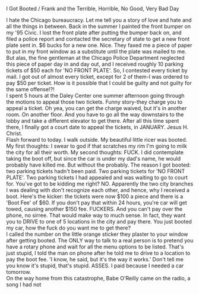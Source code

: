 I Got Booted / Frank and the Terrible, Horrible, No Good, Very Bad Day

I hate the Chicago bureaucracy. Let me tell you a story of love and hate and all the things in between. Back in the summer I painted the front bumper on my '95 Civic. I lost the front plate after putting the bumper back on, and filed a police report and contacted the secretary of state to get a new front plate sent in. $6 bucks for a new one. Nice. They faxed me a piece of paper to put in my front window as a substitute until the plate was mailed to me. But alas, the fine gentleman at the Chicago Police Department neglected this piece of paper day in and day out, and I received roughly 10 parking tickets of $50 each for 'NO FRONT PLATE'. So, I contested every ticket by mail. I got out of almost every ticket, except for 2 of them-I was ordered to pay $50 per ticket. How is it possible that I could be guilty and not guilty for the same offense!?!<br/>I spent 5 hours at the Daley Center one summer afternoon going through the motions to appeal those two tickets. Funny story-they charge you to appeal a ticket. Oh yea, you can get the charge waived, but it's in another room. On another floor. And you have to go all the way downstairs to the lobby and take a different elevator to get there. After all this time spent there, I finally got a court date to appeal the tickets, in JANUARY. Jesus H. Christ. <br/>Flash forward to today. I walk outside. My beautiful little ricer was booted. My first thoughts: I swear to god if that scratches my rim I'm going to milk the city for all their worth. My second thoughts: FUCK. I did contemplate taking the boot off, but since the car is under my dad's name, he would probably have killed me. But without the probably. The reason I got booted: two parking tickets hadn't been paid. Two parking tickets for 'NO FRONT PLATE'. Two parking tickets I had appealed and was waiting to go to court for. You've got to be kidding me right? NO. Apparently the two city branches I was dealing with don't recognize each other, and hence, why I received a boot. Here's the kicker: the tickets were now $100 a piece and there is a 'Boot Fee' of $60. If you don't pay that within 24 hours, you're car will get towed, causing another $150 fee. FUCKERS. And you can't pay over the phone, no sirree. That would make way to much sense. In fact, they want you to DRIVE to one of 5 locations in the city and pay there. You just booted my car, how the fuck do you want me to get there?<br/>
I called the number on the little orange sticker they plaster to your window after getting booted. The ONLY way to talk to a real person is to pretend you have a rotary phone and wait for all the menu options to be listed. That's just stupid, I told the man on phone after he told me to drive to a location to pay the boot fee. 'I know, he said, but it's the way it works.' Don't tell me you know it's stupid, that's stupid. ASSES. I paid because I needed a car tomorrow.<br/>On the way home from this catastrophe, Babe O'Reilly came on the radio, a song I had not